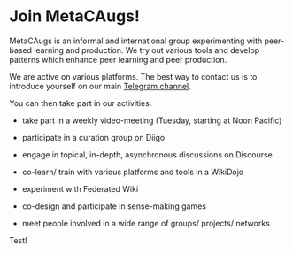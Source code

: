# Join MetaCAugs!
MetaCAugs is an informal and international group experimenting with peer-based learning and production. We try out various tools and develop patterns which enhance peer learning and peer production. 

We are active on various platforms. The best way to contact us is to introduce yourself on our main [Telegram channel](https://t.me/metacaugs). 

You can then take part in our activities:

- take part in a weekly video-meeting (Tuesday, starting at Noon Pacific)

- participate in a curation group on Diigo

- engage in topical, in-depth, asynchronous discussions on Discourse

- co-learn/ train with various platforms and tools in a WikiDojo

- experiment with Federated Wiki

- co-design and participate in sense-making games

- meet people involved in a wide range of groups/ projects/ networks

Test!
